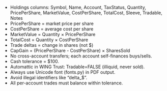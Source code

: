 - Holdings columns: Symbol, Name, Account, TaxStatus, Quantity, PricePerShare, MarketValue, CostPerShare, TotalCost, Sleeve, Tradable, Notes
- PricePerShare = market price per share
- CostPerShare = average cost per share
- MarketValue = Quantity × PricePerShare
- TotalCost = Quantity × CostPerShare
- Trade deltas = change in shares (not $)
- CapGain = (PricePerShare - CostPerShare) × SharesSold
- No cross-account transfers; each account self-finances buys/sells.
- Cash tolerance = $100.
- Automattic in WING Trust: Tradable=FALSE (illiquid, never sold).
- Always use Unicode font (fonts.py) in PDF output.
- Avoid illegal identifiers like “delta_$”.
- All per-account trades must balance within tolerance.